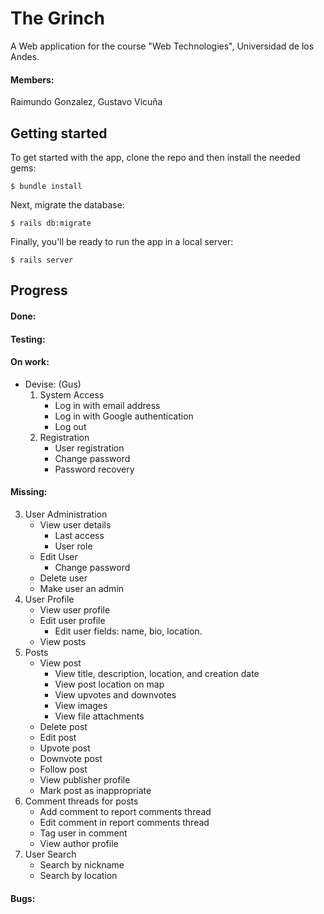 # The Grinch
A Web application for the course "Web Technologies", Universidad de los Andes.
#### Members:
Raimundo Gonzalez,
Gustavo Vicuña
## Getting started

To get started with the app, clone the repo and then install the needed gems:

```
$ bundle install
```

Next, migrate the database:

```
$ rails db:migrate
```

Finally, you'll be ready to run the app in a local server:

```
$ rails server
```
## Progress
#### Done:
#### Testing:
#### On work:
* Devise: (Gus)
    1. System Access
        * Log in with email address
        * Log in with Google authentication
        * Log out
    2. Registration
        * User registration
        * Change password
        * Password recovery
#### Missing:
3. User Administration
    * View user details
        * Last access
        * User role
    * Edit User
        * Change password
    * Delete user
    * Make user an admin
5. User Profile
    * View user profile
    * Edit user profile
        * Edit user fields: name, bio, location.
    * View posts
6. Posts
    * View post
        * View title, description, location, and creation date
        * View post location on map
        * View upvotes and downvotes
        * View images
        * View file attachments
    * Delete post
    * Edit post
    * Upvote post
    * Downvote post
    * Follow post
    * View publisher profile
    * Mark post as inappropriate
7. Comment threads for posts
    * Add comment to report comments thread
    * Edit comment in report comments thread
    * Tag user in comment
    * View author profile
8. User Search
    * Search by nickname
    * Search by location
#### Bugs: